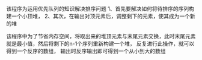 该程序为运用优先队列的知识解决排序问题
1、首先要解决如何将待排序的序列构建一个小顶堆，
2、其次，在输出对顶元素后，调整剩下的元素，使其成为一个新的堆

该程序中为了节省内存空间，将取出来的堆顶元素与末尾元素交换，此时末尾元素就是最小值，然后将剩下的n-1个序列重新构建一个堆，
反复进行此操作，就可以得到一个反序的数组，
输出时反序输出即可得到一个从小到大的数组

